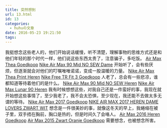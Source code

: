 ```yaml
---
title: 突然想到
url: 13.html
id: 13
categories:
  - huhuの文章
date: 2016-05-23 19:21:50
tags:
---
```


我挺想念这些老人的，他们开始说话缓慢，听不清楚，理解事物的思维方式还是和他们年轻的那个时代一样，他们说这些东西太贵了，注意骗子，多吃饭。 [Air Max Thea Goedkoop](http://www.goedkoopairmaxnike.nl/nike-air-max-nederland/air-max-thea.html) [Nike Air Max 90 Mid NO SEW Dame](http://www.nikeairmax2017.nl/nike-air-max-dame-goedkoop/nike-air-max-90-mid-no-sew-dame.html) 开始听了，会有些厌烦，但逐渐就会对他们的叮嘱唯唯诺诺，变成一股温暖的力量。 [Nike Air Max Thea Print Heren](http://www.nikeairmax2017.nl/nike-air-max-heren-goedkoop/nike-air-max-thea-print-heren.html) [Nike Free TR Fit 3 Goedkoop](http://www.goedkoopairmaxnike.nl/nike-running-goedkoop/nike-free-tr-fit-3.html) 人老了，总会有一些悲凉，谁都知道等待着他们的是什么。 [Nike Air Max 90 Mid NO SEW Heren](http://www.nikeairmax2017.nl/nike-air-max-heren-goedkoop/nike-air-max-90-mid-no-sew-heren.html) [Nike Air Max Lunar 90 Heren](http://www.nikeairmax2017.nl/nike-air-max-heren-goedkoop/nike-air-max-lunar-90-heren.html) 我有时候想想这些，对我自己还是一件蛮好的事，我现在就开始想这些事情了，至少我老了，我不会太恐惧，至少现在，我还能不去做太多无谓的等待。 [Nike Air Max 2017 Goedkoop](http://www.nikeairmax2017.nl/nike-air-max-2017.html) [NIKE AIR MAX 2017 HEREN DAME LOVERS ZWART WIT](http://www.nikeairmax2017.nl/nike-air-max-2017-heren-dame-lovers-zwart-wit.html) 想念是一件很美妙的事，就像这冬天的早上，我蜷缩在被子里，双手捂在胸前，胸口是热的，但是时间久了会咯人。 [Air Max 2016 Heren Goedkoop](http://www.goedkoopairmaxnike.nl/nike-air-max-2016/air-max-2016-heren.html) [Air Max 2015 Zwart Oranje Goedkoop](http://www.goedkoopairmaxnike.nl/nike-air-max-2015/air-max-2015-zwart-oranje.html) 需要想念，也被想念所害。